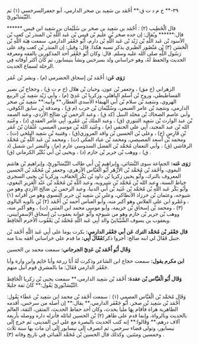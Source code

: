 ٣٩-** خ م د ت ق:** أَحْمَد بن سَعِيد بن صخر الدارمي، أبو جعفرالسرخسي (١) ثم النَّيْسَابُورِيّ.

قال الْخَطِيب (٢) : أَحْمَد بن سَعِيد بن صخر بن سُلَيْمان بن سَعِيد ابن قيس.****** قال:****** ويُقال: إن جده صخر بْن عليم بْن قيس بْن عَبد اللَّهِ بْن المنذر بْن كعب بْن الأسود بْن عَبد اللَّهِ بْن زَيْد بْن عَبد اللَّهِ بْن دارم، أَبُو جَعْفَر الدارمي. سمعت هِبَة اللَّهِ بْن الْحَسَن (٣) بْن مَنْصُور الطبري يذكر نسبه هكذا. قال: وقيل: إن المنذر بْن كعب وفد على رَسُول اللَّهِ صلى الله عليه وسلم. قال: وكان أَبُو جَعْفَر أحد المذكورين بالفقه ومعرفة الحديث والحفظ لَهُ، وهو خراساني ولد بسرخس ونشأ بنيسابور، ثم كَانَ أكثر أوقاته فِي الرحلة لسماع الحديث.

**رَوَى عَن:** أَحْمَد بْن إسحاق الحضرمي (م) ، وبشر بْن عُمَر

الزهراني (خ مق) ، وجعفر بْن عون، وحبان بْن هلال (خ م ت ق) ، وحجاج بْن نصير الفساطيطي، وروح بْن أسلم الباهلي، وزكريا بْن عَدِيّ (م) ، وأبي زَيْد سَعِيد بْن الربيع الهروي، وسَعِيد بْن سلام بْن أَبي الهيفاء الأسدي العطار،** وأبيه:** سَعِيد بْن صخر الدارمي، وسَعِيد بْن عامر الضبعي، وسُلَيْمان بْن حرب (م ق) ، وصدقة بْن سابق الكوفي، وأبي عاصم الضحاك بْن مخلد النبيل (كد ق) ، وعبد الرحمن بْن صَالِح الأزدي، وعبد الصمد بْن عبد الوارث بْن سَعِيد التنوري (ق) ، وعبد الملك بْن عَمْرو، أَبِي عامر العقدي (د) ، وعُبَيد الله بْن عبد المجيد، أَبِي علي الحنفي (م) ، وعُبَيد الله بْن موسى العبسي، عُثْمَانَ بْنَ عُمَر بْنِ فَارِسٍ (خ) ، وعلي بْن الحسين بْن واقد المروزي(ق) ، وقتيبة بْن سَعِيد البلخي (ت) ، ومحمد بْن أسعد المصيصي، ومحمد بْن عباد المكي (ت) ، ومحمد بْن عَبد اللَّهِ بْن مُحَمَّد الرقاشي (ق) ، وأبي النعمان مُحَمَّد بْن الفضل السدوسي عارم (م) ، والنضر ابن شميل (د ق) ، ووهب بْن جرير بْن حازم (د) ، ويحيى بْن أَبي بُكَيْر الكرماني (ق) .

**رَوَى عَنه:** الجماعة سوى النَّسَائي، وإبراهيم بْن أَبي طالب النَّيْسَابُورِيّ، وإبراهيم بْن هاشم البغوي، وأَحْمَد بْن مُحَمَّد بْن الأَزْهَر أَبُو الْعَبَّاس الأزهري، وجعفر بْن مُحَمَّد بْن الحسين المعروف بالترك، وأَبُو يحيى زكريا بْن داود بْن بَكْر الخفاف، وزكريا بْن يحيى السجزي خياط السنة، وعبد الله بْن مُحَمَّد بْن شيرويه، وعبد اللَّهِ بْن مُحَمَّد بْن عَبْد الْعَزِيزِ البغوي، وأَبُو بَكْر عَبد اللَّهِ بْن مُحَمَّد بْن عُبَيد بْن أَبي الدنيا، وعبد الرحمن بْن صَالِح الأزدي وهو من شيوخه، وعثمان بْن خرزاذ الأنطاكي، وعلي بْن سَعِيد بْن جرير النسوي وهو من أقرانه (١) ، وعَمْرو ابن علي الفلاس وهو أكبر منه، وأبو العباس أحمد بْن أَحْمَد (٢) بْن بالويه البالوي (٣) ، ومحمد بْن إسحاق بْن خزيمة، وأبو موسى محمد ابن المثنى (ت) ، وهو أكبر منه، ووهب بْن جرير بْن حازم وهو من شيوخه وأَبُو عوانة يعقوب بْن إسحاق الإسفراييني، ويعقوب بن يسوف الشَّيْبَانِيّ والد أَبِي عَبد اللَّهِ مُحَمَّد بْن يَعْقُوب الأخرم الْحَافِظ.

**قال جَعْفَر بْن مُحَمَّد الترك عَن أبي جَعْفَر الدارمي:** بكرت يوما على أَبِي عَبد اللَّهِ أَحْمَد بْن حنبل فَقَالَ لي ابنه صالح: أجروا ذكرك**فَقَالَ أَبِي:** ما قدم علي خراساني أفقه بدنا منه.

**وَقَال أَبُو أَحْمَد بْن عَدِيّ الجرجاني:** سمعت محمد بن الحسين

**ابن مكرم يقول:** سمعت حجاج ابن الشاعر وذكرت لَهُ أَبَا زرعة وأبا حَاتِم وابن وارة وأبا جَعْفَر الدارمي فَقَالَ: ما بالمشرق قوم أنبل منهم.

**وَقَال أَبُو الْعَبَّاس بْن عقدة:** أَحْمَد بْن سَعِيد الدارمي،** سمعت يحيى بْن زكريا الْحَافِظ النَّيْسَابُورِيّ يَقُول:** كَانَ ثقة جليلا.

وَقَال مُحَمَّد بْن الْعَبَّاس العصمي (١) : سمعت أَحْمَد بْن محمد ابن سَعِيد بْن عَطَاء يَقُول: أَحْمَد بْن سَعِيد بْن صخر، أَبُو جَعْفَر الدارمي،** يقال:** إن أصله من سرخس، أقدمه الطاهرية هراة فأقام بِهَا مليا يحدث، وكان أحد حفاظ الحديث، المتقن، الثقة، العالم بالحديث وبالرواة، وإنما قدم على طاهر (٢) بْن الحسين لنائله فأنزله داره ووصله بأربعة آلاف درهم،** وَقَالوا:** إنه كتب الحديث بالبصرة مع علي ابن المديني، ثم خرج إِلَى نيسابور، وتولى قضاء سرخس، ثم انصرف إِلَى نيسابور إِلَى أن مات بها سنة ثلاث وخمسين ومئتين. وكذلك قال الحسين بْن مُحَمَّد القبائي فِي تاريخ وفاته (٣) .